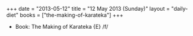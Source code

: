 +++
date = "2013-05-12"
title = "12 May 2013 (Sunday)"
layout = "daily-diet"
books = ["the-making-of-karateka"]
+++


* Book: The Making of Karateka {E} /f/